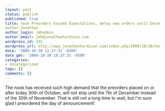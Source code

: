 ```yaml
---
layout: post
status: publish
published: true
title: nook Preorders Exceed Expectations, delay new orders until December 7th.
author:Jonathan
author_login: jmhadmin
author_email: jmh@jonathanhardison.com
wordpress_id: 315
wordpress_url: http://www.jonathanhardison.com/index.php/2009/10/30/nook-preorders-exceed-expectations-delay-new-orders-until-december-7th/
date: '2009-10-30 12:37:31 -0500'
date_gmt: '2009-10-30 18:37:31 -0500'
categories:
- Uncategorized
tags: []
comments: []
---
```

The nook has received such high demand that the preorders placed on or after today 30th of October, will not ship until the 7th of December instead of the 30th of November. That is still not a long time to wait, but I'm sure glad I preordered the day of announcement!
